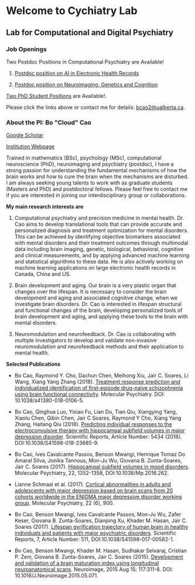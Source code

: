 # Welcome to Cychiatry Lab
## Lab for Computational and Digital Psychiatry


### Job Openings
Two Postdoc Positions in Computational Psychiatry are Available!

  1. [Postdoc position on AI in Electronic Health Records](https://cychiatry.github.io/Cao_postdoc_EHR_20190716.pdf)

  2. [Postdoc position on Neuroimaging, Genetics and Cognition](https://cychiatry.github.io/Cao_postdoc_neurogenetics_20190716.pdf)

[Two PhD Student Positions](https://cychiatry.github.io/Cao_phd_20190719.pdf) are Available!.

Please click the links above or contact me for details: bcao2@ualberta.ca.


### About the PI: Bo "Cloud" Cao
[Google Scholar](https://scholar.google.ca/citations?user=GsGWZBgAAAAJ&hl=en)

[Institution Webpage](https://www.ualberta.ca/medicine/about/people/bo-cao)

Trained in mathematics (BSc), psychology (MSc), computational neuroscience (PhD), neuroimaging and psychiatry (postdoc), I have a strong passion for understanding the fundamental mechanisms of how the brain works and how to cure the brain when the mechanisms are disturbed. I am always seeking young talents to work with as graduate students (Masters and PhD) and postdoctoral fellows. Please feel free to contact me if you are interested in joining our interdisciplinary group or collaborations.

**My main research interests are**

1) Computational psychiatry and precision medicine in mental health. Dr. Cao aims to develop translational tools that can provide accurate and personalized diagnosis and treatment optimization for mental disorders. This can be achieved by identifying objective biomarkers associated with mental disorders and their treatment outcomes through multimodal data including brain imaging, genetic, biological, behavioral, cognitive and clinical measurements, and by applying advanced machine learning and statistical algorithms to these data. He is also actively working on machine learning applications on large electronic health records in Canada, China and US.

2) Brain development and aging. Our brain is a very plastic organ that changes over the lifespan. It is necessary to consider the brain development and aging and associated cognitive change, when we investigate brain disorders. Dr. Cao is interested in lifespan structural and functional changes of the brain, developing personalized tools of brain development and aging, and applying these tools to the brain with mental disorders.

3) Neuromodulation and neurofeedback. Dr. Cao is collaborating with multiple investigators to develop and validate non-invasive neuromodulation and neurofeedback methods and their application to mental health.




**Selected Publications**

* Bo Cao, Raymond Y. Cho, Dachun Chen, Meihong Xiu, Jair C. Soares, Li Wang, Xiang Yang Zhang (2018). [Treatment response prediction and individualized identification of first-episode drug-naïve schizophrenia using brain functional connectivity](https://www.nature.com/articles/s41380-018-0106-5). Molecular Psychiatry. DOI: 10.1038/s41380-018-0106-5.

* Bo Cao, Qinghua Luo, Yixiao Fu, Lian Du, Tian Qiu, Xiangying Yang, Xiaolu Chen, Qibin Chen, Jair C Soares, Raymond Y Cho, Xiang Yang Zhang, Haitang Qiu (2018). [Predicting individual responses to the electroconvulsive therapy with hippocampal subfield volumes in major depression disorder](https://www.nature.com/articles/s41598-018-23685-9). Scientific Reports, Article Number: 5434 (2018). DOI:10.1038/S41598-018-23685-9.

* Bo Cao, Ives Cavalcante Passos, Benson Mwangi, Henrique Tomaz Do Amaral Silva, Jonika Tannous, Mon-Ju Wu, Giovana B. Zunta-Soares, Jair C. Soares (2017). [Hippocampal subfield volumes in mood disorders](https://www.nature.com/articles/mp2016262). Molecular Psychiatry, 22, 1352-1358, DOI:10.1038/Mp.2016.262.

* Lianne Schmaal et al. (2017). [Cortical abnormalities in adults and adolescents with major depression based on brain scans from 20 cohorts worldwide in the ENIGMA major depressive disorder working group](https://www.nature.com/articles/mp201660). Molecular Psychiatry, 22 (6), 900.

* Bo Cao, Benson Mwangi, Ives Cavalcante Passos, Mon-Ju Wu, Zafer Keser, Giovana B. Zunta-Soares, Dianping Xu, Khader M. Hasan, Jair C. Soares (2017). [Lifespan gyrification trajectory of human brain in healthy individuals and patients with major psychiatric disorders](https://www.nature.com/articles/s41598-017-00582-1). Scientific Reports, 7, Article Number: 511, DOI:10.1038/S41598-017-00582-1.

* Bo Cao, Benson Mwangi, Khader M. Hasan, Sudhakar Selvaraj, Cristian P. Zeni, Giovana B. Zunta-Soares, Jair C. Soares (2015). [Development and validation of a brain maturation index using longitudinal neuroanatomical scans](https://www.sciencedirect.com/science/article/pii/S1053811915004619). Neuroimage, 2015 Aug 15; 117:311-8. DOI: 10.1016/J.Neuroimage.2015.05.071.
